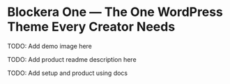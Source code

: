 # Blockera One — The One WordPress Theme Every Creator Needs

TODO: Add demo image here

TODO: Add product readme description here

TODO: Add setup and product using docs
